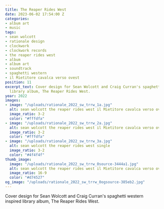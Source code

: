 ```yaml
---
title: The Reaper Rides West
date: 2023-06-02 17:54:00 Z
categories:
- album art
- music
tags:
- sean wolcott
- rationale design
- clockwork
- clockwork records
- the reaper rides west
- album
- album art
- soundtrack
- spaghetti western
- il Mietitore cavalca verso ovest
position: 11
excerpt_text: Cover design for Sean Wolcott and Craig Curran's spaghetti western inspired
  library album, The Reaper Rides West.
year: 2022
images:
- image: "/uploads/rationale_2022_sw_trrw_1a.jpg"
  alt: sean wolcott the reaper rides west il Mietitore cavalca verso ovest album vinyl
  image_ratio: 3-2
  color: "#fffdfa"
- image: "/uploads/rationale_2022_sw_trrw_2a.jpg"
  alt: sean wolcott the reaper rides west il Mietitore cavalca verso ovest album vinyl
  image_ratio: 3-2
  color: "#fffdfa"
- image: "/uploads/rationale_2022_sw_trrw_3a.jpg"
  alt: sean wolcott the reaper rides west single
  image_ratio: 3-2
  color: "#4f4f4f"
thumb_image:
  image: "/uploads/rationale_2022_sw_trrw_0source-3444a1.jpg"
  alt: sean wolcott the reaper rides west il Mietitore cavalca verso ovest
  image_ratio: 16-9
  color: "#d74527"
og_image: "/uploads/rationale_2022_sw_trrw_0ogsource-385eb2.jpg"
---
```


Cover design for Sean Wolcott and Craig Curran's spaghetti western inspired library album, The Reaper Rides West.